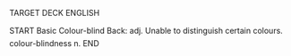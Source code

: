 TARGET DECK
ENGLISH

START
Basic
Colour-blind
Back: adj. Unable to distinguish certain colours.  colour-blindness n.
END
